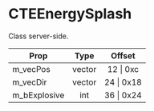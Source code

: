 # CTEEnergySplash

Class server-side.

|Prop|Type|Offset|
|---|:-:|:-:|
|m_vecPos|vector|12 \| 0xc|
|m_vecDir|vector|24 \| 0x18|
|m_bExplosive|int|36 \| 0x24|
